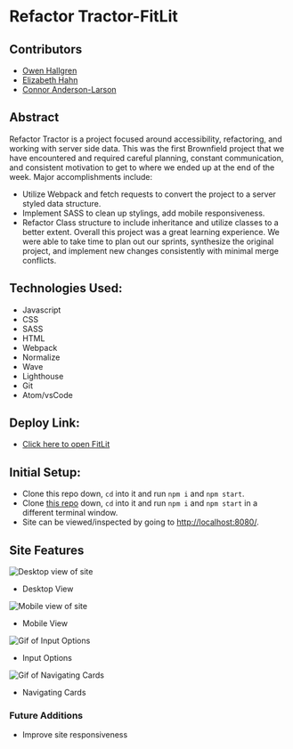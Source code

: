 # Refactor Tractor-FitLit

## Contributors

* [Owen Hallgren](https://github.com/owenhallgren)
* [Elizabeth Hahn](https://github.com/elizhahn)
* [Connor Anderson-Larson](https://github.com/ConnorAndersonLarson)

## Abstract

Refactor Tractor is a project focused around accessibility, refactoring, and working with server side data. This was the first Brownfield project that we have encountered and required careful planning, constant communication, and consistent motivation to get to where we ended up at the end of the week. Major accomplishments include:
* Utilize Webpack and fetch requests to convert the project to a server styled data structure.
* Implement SASS to clean up stylings, add mobile responsiveness.
* Refactor Class structure to include inheritance and utilize classes to a better extent.
Overall this project was a great learning experience. We were able to take time to plan out our sprints, synthesize the original project, and implement new changes consistently with minimal merge conflicts.

## Technologies Used:

* Javascript
* CSS
* SASS
* HTML
* Webpack
* Normalize
* Wave
* Lighthouse
* Git
* Atom/vsCode


## Deploy Link:

* [Click here to open FitLit]()

## Initial Setup:

* Clone this repo down, `cd` into it and run `npm i` and `npm start`.
* Clone [this repo](https://github.com/turingschool-examples/fitlit-api) down, `cd` into it and run `npm i` and `npm start` in a different terminal window.
* Site can be viewed/inspected by going to [http://localhost:8080/](http://localhost:8080/).

## Site Features

<img src="" alt="Desktop view of site">

* Desktop View

<img src="" alt="Mobile view of site">

* Mobile View

<img src="" alt="Gif of Input Options">

* Input Options

<img src="" alt="Gif of Navigating Cards">

* Navigating Cards


### Future Additions

* Improve site responsiveness
